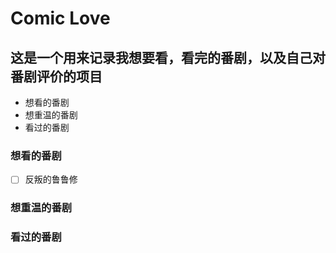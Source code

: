# Comic Love

## 这是一个用来记录我想要看，看完的番剧，以及自己对番剧评价的项目

* 想看的番剧
* 想重温的番剧
* 看过的番剧

### 想看的番剧

- [ ] 反叛的鲁鲁修

### 想重温的番剧


### 看过的番剧

